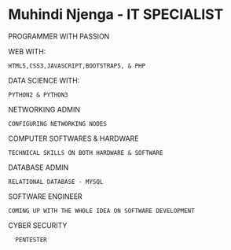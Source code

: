 # Muhindi Njenga - IT SPECIALIST

PROGRAMMER WITH PASSION

  WEB WITH:
  
    HTML5,CSS3,JAVASCRIPT,BOOTSTRAP5, & PHP
  
  DATA SCIENCE WITH:
  
    PYTHON2 & PYTHON3
  
NETWORKING ADMIN

    CONFIGURING NETWORKING NODES

COMPUTER SOFTWARES & HARDWARE 

    TECHNICAL SKILLS ON BOTH HARDWARE & SOFTWARE

DATABASE ADMIN

    RELATIONAL DATABASE - MYSQL

SOFTWARE ENGINEER

    COMING UP WITH THE WHOLE IDEA ON SOFTWARE DEVELOPMENT

CYBER SECURITY

      PENTESTER





